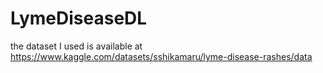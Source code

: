# LymeDiseaseDL
the dataset I used is available at https://www.kaggle.com/datasets/sshikamaru/lyme-disease-rashes/data
